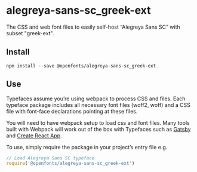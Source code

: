 
# alegreya-sans-sc_greek-ext

The CSS and web font files to easily self-host “Alegreya Sans SC” with subset "greek-ext".

## Install

`npm install --save @openfonts/alegreya-sans-sc_greek-ext`

## Use

Typefaces assume you’re using webpack to process CSS and files. Each typeface
package includes all necessary font files (woff2, woff) and a CSS file with
font-face declarations pointing at these files.

You will need to have webpack setup to load css and font files. Many tools built
with Webpack will work out of the box with Typefaces such as [Gatsby](https://github.com/gatsbyjs/gatsby)
and [Create React App](https://github.com/facebookincubator/create-react-app).

To use, simply require the package in your project’s entry file e.g.

```javascript
// Load Alegreya Sans SC typeface
require('@openfonts/alegreya-sans-sc_greek-ext')
```

